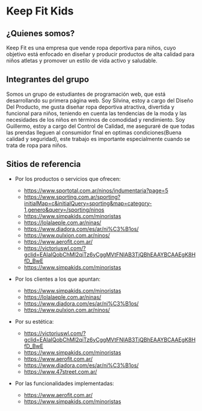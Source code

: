 # Keep Fit Kids

## ¿Quienes somos?
Keep Fit es una empresa que vende ropa deportiva para niños, cuyo objetivo está enfocado en diseñar y producir productos de alta calidad para niños atletas y promover un estilo de vida activo y saludable.

## Integrantes del grupo
Somos un grupo de estudiantes de programación web, que está desarrollando su primera página web.
Soy Silvina, estoy a cargo del Diseño Del Producto, me gusta diseñar ropa deportiva atractiva, divertida y funcional para niños, teniendo en cuenta las tendencias de la moda y las necesidades de los niños en términos de comodidad y rendimiento.
Soy Guillermo, estoy a cargo del Control de Calidad, me aseguraré de que todas las prendas lleguen al consumidor final en optimas condiciones(Buena calidad y seguridad), este trabajo es importante especialmente cuando se trata de ropa para niños.


## Sitios de referencia

+ Por los productos o servicios que ofrecen:
	+ https://www.sportotal.com.ar/ninos/indumentaria?page=5
	+ https://www.sporting.com.ar/sporting?initialMap=c&initialQuery=sporting&map=category-1,genero&query=/sporting/ninos
	+ https://www.simpakids.com/minoristas
	+ https://lolalaeple.com.ar/ninas/
	+ https://www.diadora.com/es/ar/ni%C3%B1os/
	+ https://www.pulxion.com.ar/ninos/
	+ https://www.aerofit.com.ar/
	+ https://victoriuswl.com/?gclid=EAIaIQobChMI2qiTz6yCggMVtFNIAB3TjQBhEAAYBCAAEgK8HfD_BwE
	+ https://www.simpakids.com/minoristas

+ Por los clientes a los que apuntan:
	+ https://www.simpakids.com/minoristas
	+ https://lolalaeple.com.ar/ninas/
	+ https://www.diadora.com/es/ar/ni%C3%B1os/
	+ https://www.pulxion.com.ar/ninos/

+ Por su estética:
	+ https://victoriuswl.com/?gclid=EAIaIQobChMI2qiTz6yCggMVtFNIAB3TjQBhEAAYBCAAEgK8HfD_BwE
	+ https://www.simpakids.com/minoristas
	+ https://www.aerofit.com.ar/
	+ https://www.diadora.com/es/ar/ni%C3%B1os/
	+ https://www.47street.com.ar/

+ Por las funcionalidades implementadas:
	+ https://www.aerofit.com.ar/
	+ https://www.simpakids.com/minoristas
